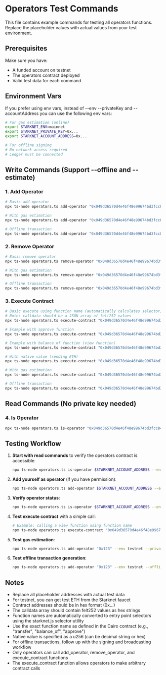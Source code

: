 # Operators Test Commands

This file contains example commands for testing all operators functions. Replace the placeholder values with actual values from your test environment.

## Prerequisites

Make sure you have:
- A funded account on testnet
- The operators contract deployed
- Valid test data for each command

## Environment Vars

If you prefer using env vars, instead of --env --privateKey and --accountAddress you can use the following env vars:

```bash
# For gas estimation (online)
export STARKNET_ENV=mainnet
export STARKNET_PRIVATE_KEY=0x...
export STARKNET_ACCOUNT_ADDRESS=0x...

# For offline signing
# No network access required
# Ledger must be connected
```


## Write Commands (Support --offline and --estimate)

### 1. Add Operator

```bash
# Basic add operator
npx ts-node operators.ts add-operator "0x049d36570d4e46f48e99674bd3fcc84644ddd6b96f7c741b1562b82f9e004dc7" --env testnet --privateKey $STARKNET_PRIVATE_KEY --accountAddress $STARKNET_ACCOUNT_ADDRESS

# With gas estimation
npx ts-node operators.ts add-operator "0x049d36570d4e46f48e99674bd3fcc84644ddd6b96f7c741b1562b82f9e004dc7" --env testnet --privateKey $STARKNET_PRIVATE_KEY --accountAddress $STARKNET_ACCOUNT_ADDRESS --estimate

# Offline transaction
npx ts-node operators.ts add-operator "0x049d36570d4e46f48e99674bd3fcc84644ddd6b96f7c741b1562b82f9e004dc7" --env testnet --offline
```

### 2. Remove Operator

```bash
# Basic remove operator
npx ts-node operators.ts remove-operator "0x049d36570d4e46f48e99674bd3fcc84644ddd6b96f7c741b1562b82f9e004dc7" --env testnet --privateKey $STARKNET_PRIVATE_KEY --accountAddress $STARKNET_ACCOUNT_ADDRESS

# With gas estimation
npx ts-node operators.ts remove-operator "0x049d36570d4e46f48e99674bd3fcc84644ddd6b96f7c741b1562b82f9e004dc7" --env testnet --privateKey $STARKNET_PRIVATE_KEY --accountAddress $STARKNET_ACCOUNT_ADDRESS --estimate

# Offline transaction
npx ts-node operators.ts remove-operator "0x049d36570d4e46f48e99674bd3fcc84644ddd6b96f7c741b1562b82f9e004dc7" --env testnet --offline
```

### 3. Execute Contract

```bash
# Basic execute using function name (automatically calculates selector)
# Note: calldata should be a JSON array of felt252 values
npx ts-node operators.ts execute-contract "0x049d36570d4e46f48e99674bd3fcc84644ddd6b96f7c741b1562b82f9e004dc7" "transfer" '["0x6789abcdef", "0x1000", "0x0"]' "0" --env testnet --privateKey $STARKNET_PRIVATE_KEY --accountAddress $STARKNET_ACCOUNT_ADDRESS

# Example with approve function
npx ts-node operators.ts execute-contract "0x049d36570d4e46f48e99674bd3fcc84644ddd6b96f7c741b1562b82f9e004dc7" "approve" '["0x6789abcdef", "0x1000", "0x0"]' "0" --env testnet --privateKey $STARKNET_PRIVATE_KEY --accountAddress $STARKNET_ACCOUNT_ADDRESS

# Example with balance_of function (view function)
npx ts-node operators.ts execute-contract "0x049d36570d4e46f48e99674bd3fcc84644ddd6b96f7c741b1562b82f9e004dc7" "balance_of" '["0x6789abcdef"]' "0" --env testnet --privateKey $STARKNET_PRIVATE_KEY --accountAddress $STARKNET_ACCOUNT_ADDRESS

# With native value (sending ETH)
npx ts-node operators.ts execute-contract "0x049d36570d4e46f48e99674bd3fcc84644ddd6b96f7c741b1562b82f9e004dc7" "deposit" '[]' "1000000000000000000" --env testnet --privateKey $STARKNET_PRIVATE_KEY --accountAddress $STARKNET_ACCOUNT_ADDRESS

# With gas estimation
npx ts-node operators.ts execute-contract "0x049d36570d4e46f48e99674bd3fcc84644ddd6b96f7c741b1562b82f9e004dc7" "transfer" '["0x123", "0x1000", "0x0"]' "0" --env testnet --privateKey $STARKNET_PRIVATE_KEY --accountAddress $STARKNET_ACCOUNT_ADDRESS --estimate

# Offline transaction
npx ts-node operators.ts execute-contract "0x049d36570d4e46f48e99674bd3fcc84644ddd6b96f7c741b1562b82f9e004dc7" "transfer" '["0x123", "0x1000", "0x0"]' "0" --env testnet --offline
```

## Read Commands (No private key needed)

### 4. Is Operator

```bash
npx ts-node operators.ts is-operator "0x049d36570d4e46f48e99674bd3fcc84644ddd6b96f7c741b1562b82f9e004dc7" --env testnet
```

## Testing Workflow

1. **Start with read commands** to verify the operators contract is accessible:
   ```bash
   npx ts-node operators.ts is-operator $STARKNET_ACCOUNT_ADDRESS --env testnet
   ```

2. **Add yourself as operator** (if you have permission):
   ```bash
   npx ts-node operators.ts add-operator $STARKNET_ACCOUNT_ADDRESS --env testnet --privateKey $STARKNET_PRIVATE_KEY --accountAddress $STARKNET_ACCOUNT_ADDRESS
   ```

3. **Verify operator status**:
   ```bash
   npx ts-node operators.ts is-operator $STARKNET_ACCOUNT_ADDRESS --env testnet
   ```

4. **Test execute contract** with a simple call:
   ```bash
   # Example: calling a view function using function name
   npx ts-node operators.ts execute-contract "0x049d36570d4e46f48e99674bd3fcc84644ddd6b96f7c741b1562b82f9e004dc7" "balance_of" '["0x123"]' "0" --env testnet --privateKey $STARKNET_PRIVATE_KEY --accountAddress $STARKNET_ACCOUNT_ADDRESS
   ```

5. **Test gas estimation**:
   ```bash
   npx ts-node operators.ts add-operator "0x123" --env testnet --privateKey $STARKNET_PRIVATE_KEY --accountAddress $STARKNET_ACCOUNT_ADDRESS --estimate
   ```

6. **Test offline transaction generation**:
   ```bash
   npx ts-node operators.ts add-operator "0x123" --env testnet --offline
   ```

## Notes

- Replace all placeholder addresses with actual test data
- For testnet, you can get test ETH from the Starknet faucet
- Contract addresses should be in hex format (0x...)
- The calldata array should contain felt252 values as hex strings
- Function names are automatically converted to entry point selectors using the starknet.js selector utility
- Use the exact function name as defined in the Cairo contract (e.g., "transfer", "balance_of", "approve")
- Native value is specified as a u256 (can be decimal string or hex)
- For offline transactions, follow up with the signing and broadcasting workflow
- Only operators can call add_operator, remove_operator, and execute_contract functions
- The execute_contract function allows operators to make arbitrary contract calls

